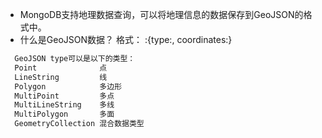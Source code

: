 + MongoDB支持地理数据查询，可以将地理信息的数据保存到GeoJSON的格式中。
+ 什么是GeoJSON数据？
  格式： <field>:{type:<GeoJSON type>, coordinates:<coordinates>}
```bash
  GeoJSON type可以是以下的类型：
  Point              点
  LineString         线
  Polygon            多边形
  MultiPoint         多点
  MultiLineString    多线
  MultiPolygon       多面
  GeometryCollection 混合数据类型
```
